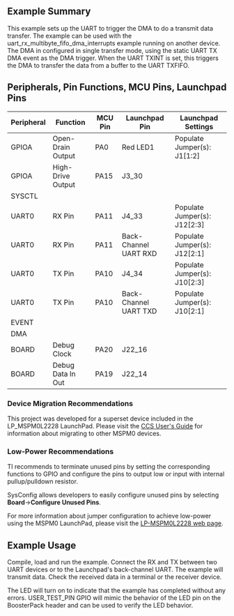 ## Example Summary

This example sets up the UART to trigger the DMA to do a transmit data transfer.
The example can be used with the uart_rx_multibyte_fifo_dma_interrupts example running on another device.
The DMA in configured in single transfer mode, using the static UART TX DMA event as the DMA trigger.
When the UART TXINT is set, this triggers the DMA to transfer the data from a buffer to the UART TXFIFO.

## Peripherals, Pin Functions, MCU Pins, Launchpad Pins
| Peripheral | Function | MCU Pin | Launchpad Pin | Launchpad Settings |
| --- | --- | --- | --- | --- |
| GPIOA | Open-Drain Output | PA0 | Red LED1 | Populate Jumper(s): J1[1:2] |
| GPIOA | High-Drive Output | PA15 | J3_30 |  |
| SYSCTL |  |  |  |  |
| UART0 | RX Pin | PA11 | J4_33 | Populate Jumper(s): J12[2:3] |
| UART0 | RX Pin | PA11 | Back-Channel UART RXD | Populate Jumper(s): J12[2:1] |
| UART0 | TX Pin | PA10 | J4_34 | Populate Jumper(s): J10[2:3] |
| UART0 | TX Pin | PA10 | Back-Channel UART TXD | Populate Jumper(s): J10[2:1] |
| EVENT |  |  |  |  |
| DMA |  |  |  |  |
| BOARD | Debug Clock | PA20 | J22_16 |  |
| BOARD | Debug Data In Out | PA19 | J22_14 |  |


### Device Migration Recommendations
This project was developed for a superset device included in the LP_MSPM0L2228 LaunchPad. Please
visit the [CCS User's Guide](https://software-dl.ti.com/msp430/esd/MSPM0-SDK/latest/docs/english/tools/ccs_ide_guide/doc_guide/doc_guide-srcs/ccs_ide_guide.html#sysconfig-project-migration)
for information about migrating to other MSPM0 devices.

### Low-Power Recommendations
TI recommends to terminate unused pins by setting the corresponding functions to
GPIO and configure the pins to output low or input with internal
pullup/pulldown resistor.

SysConfig allows developers to easily configure unused pins by selecting **Board**→**Configure Unused Pins**.

For more information about jumper configuration to achieve low-power using the
MSPM0 LaunchPad, please visit the [LP-MSPM0L2228 web page](https://www.ti.com/tool/LP-MSPM0L2228).

## Example Usage
Compile, load and run the example.
Connect the RX and TX between two UART devices or to the Launchpad's back-channel UART.
The example will transmit data.
Check the received data in a terminal or the receiver device.

The LED will turn on to indicate that the example has completed without any errors.
USER_TEST_PIN GPIO will mimic the behavior of the LED pin on the BoosterPack
header and can be used to verify the LED behavior.
